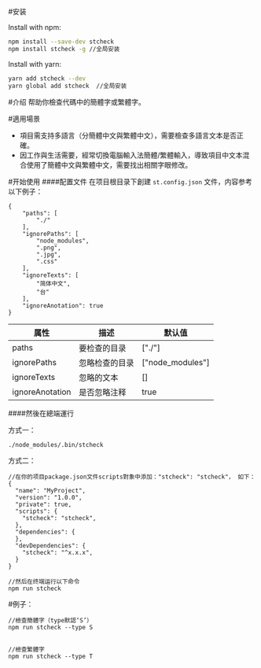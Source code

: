 #安装

Install with npm:

```bash
npm install --save-dev stcheck
npm install stcheck -g //全局安装
```

Install with yarn:

```bash
yarn add stcheck --dev
yarn global add stcheck  //全局安装
```

#介绍
帮助你檢查代碼中的簡體字或繁體字。

#適用場景
* 項目需支持多語言（分簡體中文與繁體中文），需要檢查多語言文本是否正確。
* 因工作與生活需要，經常切換電腦輸入法簡體/繁體輸入，導致項目中文本混合使用了簡體中文與繁體中文，需要找出相關字眼修改。


#开始使用
####配置文件
在项目根目录下創建 ```st.config.json``` 文件，内容参考以下例子：
```
{
    "paths": [
        "./"
    ],
    "ignorePaths": [
        "node_modules",
        ".png",
        ".jpg",
        ".css"
    ],
    "ignoreTexts": [
        "简体中文",
        "台"
    ],
    "ignoreAnotation": true
}
```

属性  | 描述 | 默认值
------------- | ------------- | -------------
paths  | 要检查的目录 | ["./"]
ignorePaths | 忽略检查的目录 |["node_modules"]
ignoreTexts | 忽略的文本 | []
ignoreAnotation | 是否忽略注释 | true

####然後在總端運行

方式一：
```bash
./node_modules/.bin/stcheck
```

方式二：
```
//在你的项目package.json文件scripts對象中添加："stcheck": "stcheck"， 如下：
{
  "name": "MyProject",
  "version": "1.0.0",
  "private": true,
  "scripts": {
    "stcheck": "stcheck",
  },
  "dependencies": {
  },
  "devDependencies": {
    "stcheck": "^x.x.x",
  }
}

//然后在终端运行以下命令
npm run stcheck
```






#例子：
```
//檢查簡體字（type默認‘S’）
npm run stcheck --type S 


//檢查繁體字
npm run stcheck --type T 

```


